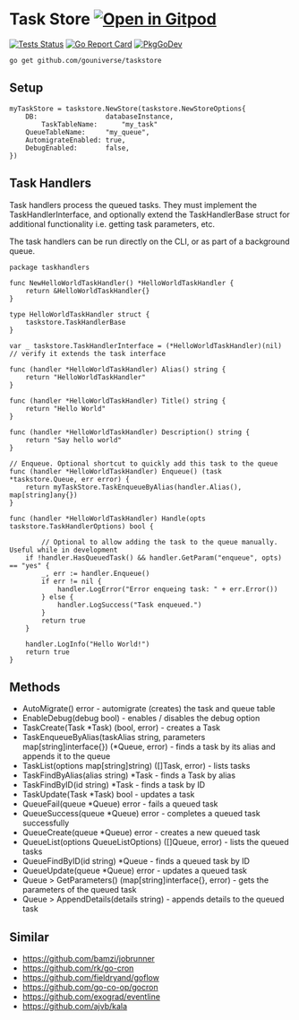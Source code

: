 # Task Store <a href="https://gitpod.io/#https://github.com/gouniverse/taskstore" style="float:right:"><img src="https://gitpod.io/button/open-in-gitpod.svg" alt="Open in Gitpod" loading="lazy"></a>


[![Tests Status](https://github.com/gouniverse/taskstore/actions/workflows/tests.yml/badge.svg?branch=main)](https://github.com/gouniverse/taskstore/actions/workflows/tests.yml)
[![Go Report Card](https://goreportcard.com/badge/github.com/gouniverse/taskstore)](https://goreportcard.com/report/github.com/gouniverse/taskstore)
[![PkgGoDev](https://pkg.go.dev/badge/github.com/gouniverse/taskstore)](https://pkg.go.dev/github.com/gouniverse/taskstore)

```
go get github.com/gouniverse/taskstore
```

## Setup

```golang
myTaskStore = taskstore.NewStore(taskstore.NewStoreOptions{
	DB:                 databaseInstance,
    	TaskTableName:      "my_task"
	QueueTableName:     "my_queue",
	AutomigrateEnabled: true,
	DebugEnabled:       false,
})
```

## Task Handlers

Task handlers process the queued tasks. They must implement the TaskHandlerInterface, 
and optionally extend the TaskHandlerBase struct for additional functionality
i.e. getting task parameters, etc.

The task handlers can be run directly on the CLI, or as part of a background queue.

```golang
package taskhandlers

func NewHelloWorldTaskHandler() *HelloWorldTaskHandler {
	return &HelloWorldTaskHandler{}
}

type HelloWorldTaskHandler struct {
	taskstore.TaskHandlerBase
}

var _ taskstore.TaskHandlerInterface = (*HelloWorldTaskHandler)(nil) // verify it extends the task interface

func (handler *HelloWorldTaskHandler) Alias() string {
	return "HelloWorldTaskHandler"
}

func (handler *HelloWorldTaskHandler) Title() string {
	return "Hello World"
}

func (handler *HelloWorldTaskHandler) Description() string {
	return "Say hello world"
}

// Enqueue. Optional shortcut to quickly add this task to the queue
func (handler *HelloWorldTaskHandler) Enqueue() (task *taskstore.Queue, err error) {
	return myTaskStore.TaskEnqueueByAlias(handler.Alias(), map[string]any{})
}

func (handler *HelloWorldTaskHandler) Handle(opts taskstore.TaskHandlerOptions) bool {

        // Optional to allow adding the task to the queue manually. Useful while in development
	if !handler.HasQueuedTask() && handler.GetParam("enqueue", opts) == "yes" {
		_, err := handler.Enqueue()
		if err != nil {
			handler.LogError("Error enqueing task: " + err.Error())
		} else {
			handler.LogSuccess("Task enqueued.")
		}
		return true
	}

	handler.LogInfo("Hello World!")
	return true
}
```

## Methods

- AutoMigrate() error - automigrate (creates) the task and queue table
- EnableDebug(debug bool) - enables / disables the debug option
- TaskCreate(Task *Task) (bool, error) -  creates a Task
- TaskEnqueueByAlias(taskAlias string, parameters map[string]interface{}) (*Queue, error) -  finds a task by its alias and appends it to the queue
- TaskList(options map[string]string) ([]Task, error) - lists tasks
- TaskFindByAlias(alias string) *Task - finds a Task by alias
- TaskFindByID(id string) *Task - finds a task by ID
- TaskUpdate(Task *Task) bool - updates a task
- QueueFail(queue *Queue) error - fails a queued task
- QueueSuccess(queue *Queue) error -  completes a queued task  successfully
- QueueCreate(queue *Queue) error - creates a new queued task
- QueueList(options QueueListOptions) ([]Queue, error) - lists the queued tasks
- QueueFindByID(id string) *Queue - finds a queued task by ID
- QueueUpdate(queue *Queue) error - updates a queued task
- Queue > GetParameters() (map[string]interface{}, error) - gets the parameters of the queued task
- Queue > AppendDetails(details string) - appends details to the queued task

## Similar

- https://github.com/bamzi/jobrunner
- https://github.com/rk/go-cron
- https://github.com/fieldryand/goflow
- https://github.com/go-co-op/gocron
- https://github.com/exograd/eventline
- https://github.com/ajvb/kala
